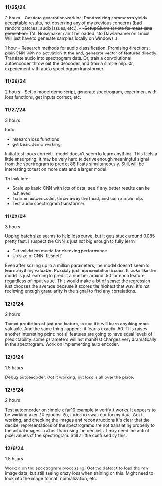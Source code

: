 ### 11/25/24

2 hours - Got data generation working! Randomizing parameters yields acceptable results, not observing any of my previous concerns (bad random patches, audio issues, etc.). ~~~~Setup Slurm scripts for mass data generation.~~ TAL Noisemaker can't be loaded into DawDreamer on Linux! Will just have to generate samples locally on Windows :(.

1 hour - Research methods for audio classification. Promising directions: plain CNN with no activation at the end, generate vector of features directly. Translate audio into spectrogram data. Or, train a convolutional autoencoder, throw out the deocoder, and train a simple mlp. Or, experiement with audio spectrogram transformer.

### 11/26/24

2 hours - Setup model demo script, generate spectrogram, experiment with loss functions, get inputs correct, etc.

### 11/27/24

3 hours

todo:
- research loss functions
- get basic demo working

Initial test looks correct - model doesn't seem to learn anything. This feels a little unsurpring: it may be very hard to derive enough meaningful signal from the spectrogram to predict 88 floats simultaneously. Still, will be interesting to test on more data and a larger model.

To look into:
- Scale up basic CNN with lots of data, see if any better results can be achieved
- Train an autoencoder, throw away the head, and train simple mlp.
- Test audio spectrogram transformer.

### 11/29/24

3 hours

Upping batch size seems to help loss curve, but it gets stuck around 0.085 pretty fast. I suspect the CNN is just not big enough to fully learn

- Get validation metric for checking performance
- Up size of CNN. Resnet?

Even after scaling up to a million parameters, the model doesn't seem to learn anything valuable. Possibly just representation issues. It looks like the model is just learning to predict a number around .50 for each feature, regardless of input value. This would make a lot of sense: the regression just chooses the average because it scores the highest that way. It's not recieving enough granularity in the signal to find any correlations.

### 12/2/24

2 hours

Tested prediction of just one feature, to see if it will learn anything more valuable. And the same thing happens: it learns exactly .50.
This raises another interesting point: not all features are going to have equal levels of predictability: some parameters will not manifest changes very dramatically in the spectrogram.
Work on implementing auto encoder.

### 12/3/24

1.5 hours

Debug autoencoder. Got it working, but loss is all over the place.

### 12/5/24

2 hours

Test autoencoder on simple cifar10 example to verify it works. It appears to be working after 20 epochs. So, I tried to swap out for my data. Got it working, and checking the images and reconstructions it's clear that the decibel representations of the spectrograms are not translating properly to the actual images...rather than using the decibels, I may need the actual pixel values of the spectrogram. Still a little confused by this.

### 12/6/24

1.5 hours

Worked on the spectrogram processing. Got the dataset to load the raw image data, but still seeing crazy loss when training on this. Might need to look into the image format, normalization, etc.